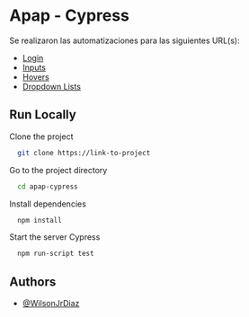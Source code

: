 
# Apap - Cypress

Se realizaron las automatizaciones para las siguientes URL(s):

 - [Login](https://the-internet.herokuapp.com/login)
 - [Inputs](https://the-internet.herokuapp.com/inputs)
 - [Hovers](https://the-internet.herokuapp.com/hovers)
 - [Dropdown Lists](https://the-internet.herokuapp.com/dropdown)




## Run Locally  

Clone the project

```bash
  git clone https://link-to-project
```

Go to the project directory

```bash
  cd apap-cypress
```

Install dependencies

```bash
  npm install
```

Start the server Cypress

```bash
  npm run-script test
```


## Authors

- [@WilsonJrDiaz](https://github.com/WilsonJrDiaz)

